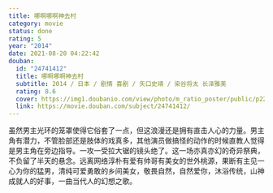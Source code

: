 ```yaml
---
title: 哪啊哪啊神去村
category: movie
status: done
rating: 5
year: "2014"
date: 2021-08-20 04:22:42
douban:
  id: "24741412"
  title: 哪啊哪啊神去村
  subtitle: 2014 / 日本 / 剧情 喜剧 / 矢口史靖 / 染谷将太 长泽雅美
  rating: 8.6
  cover: https://img1.doubanio.com/view/photo/m_ratio_poster/public/p2212173720.jpg
  link: https://movie.douban.com/subject/24741412/
---
```


虽然男主光环的笼罩使得它俗套了一点，但这浪漫还是拥有直击人心的力量。男主角有潜力，不管脸部还是肢体的戏真多，其他演员做搞怪的动作的时候直教人觉得是男主角在旁边指导。一攻一受拉大锯的镜头绝了。这一场亦真亦幻的奇异祭典，不负留了半天的悬念。远离网络淳朴有爱有帅哥有美女的世外桃源，果断有主见一心为你的猛男，清纯可爱勇敢的乡间美女，敬畏自然，自然爱你，沐浴传统，山神成就人的好事，一曲当代人的幻想之歌。
